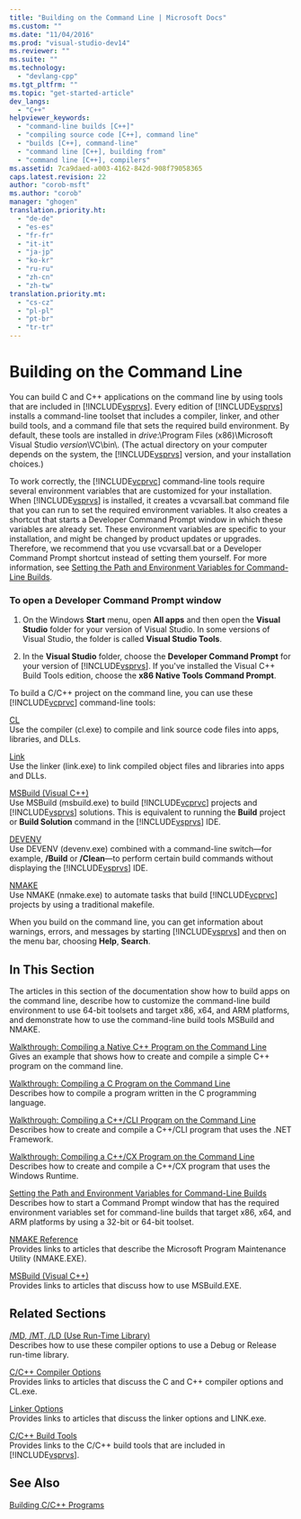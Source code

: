 ```yaml
---
title: "Building on the Command Line | Microsoft Docs"
ms.custom: ""
ms.date: "11/04/2016"
ms.prod: "visual-studio-dev14"
ms.reviewer: ""
ms.suite: ""
ms.technology: 
  - "devlang-cpp"
ms.tgt_pltfrm: ""
ms.topic: "get-started-article"
dev_langs: 
  - "C++"
helpviewer_keywords: 
  - "command-line builds [C++]"
  - "compiling source code [C++], command line"
  - "builds [C++], command-line"
  - "command line [C++], building from"
  - "command line [C++], compilers"
ms.assetid: 7ca9daed-a003-4162-842d-908f79058365
caps.latest.revision: 22
author: "corob-msft"
ms.author: "corob"
manager: "ghogen"
translation.priority.ht: 
  - "de-de"
  - "es-es"
  - "fr-fr"
  - "it-it"
  - "ja-jp"
  - "ko-kr"
  - "ru-ru"
  - "zh-cn"
  - "zh-tw"
translation.priority.mt: 
  - "cs-cz"
  - "pl-pl"
  - "pt-br"
  - "tr-tr"
---
```

# Building on the Command Line
You can build C and C++ applications on the command line by using tools that are included in [!INCLUDE[vsprvs](../assembler/masm/includes/vsprvs_md.md)]. Every edition of [!INCLUDE[vsprvs](../assembler/masm/includes/vsprvs_md.md)] installs a command-line toolset that includes a compiler, linker, and other build tools, and a command file that sets the required build environment. By default, these tools are installed in *drive*:\Program Files (x86)\Microsoft Visual Studio *version*\VC\bin\\. (The actual directory on your computer depends on the system, the [!INCLUDE[vsprvs](../assembler/masm/includes/vsprvs_md.md)] version, and your installation choices.)  
  
 To work correctly, the [!INCLUDE[vcprvc](../build/includes/vcprvc_md.md)] command-line tools require several environment variables that are customized for your installation. When [!INCLUDE[vsprvs](../assembler/masm/includes/vsprvs_md.md)] is installed, it creates a vcvarsall.bat command file that you can run to set the required environment variables. It also creates a shortcut that starts a Developer Command Prompt window in which these variables are already set. These environment variables are specific to your installation, and might be changed by product updates or upgrades. Therefore, we recommend that you use vcvarsall.bat or a Developer Command Prompt shortcut instead of setting them yourself. For more information, see [Setting the Path and Environment Variables for Command-Line Builds](../build/setting-the-path-and-environment-variables-for-command-line-builds.md).  
  
### To open a Developer Command Prompt window  
  
1.  On the Windows **Start** menu, open **All apps** and then open the **Visual Studio** folder for your version of Visual Studio. In some versions of Visual Studio, the folder is called  **Visual Studio Tools**.  
  
2.  In the **Visual Studio** folder, choose the **Developer Command Prompt** for your version of [!INCLUDE[vsprvs](../assembler/masm/includes/vsprvs_md.md)]. If you've installed the Visual C++ Build Tools edition, choose the **x86 Native Tools Command Prompt**.  
  
 To build a C/C++ project on the command line, you can use these [!INCLUDE[vcprvc](../build/includes/vcprvc_md.md)] command-line tools:  
  
 [CL](../build/reference/compiling-a-c-cpp-program.md)  
 Use the compiler (cl.exe) to compile and link source code files into apps, libraries, and DLLs.  
  
 [Link](../build/reference/linking.md)  
 Use the linker (link.exe) to link compiled object files and libraries into apps and DLLs.  
  
 [MSBuild (Visual C++)](../build/msbuild-visual-cpp.md)  
 Use MSBuild (msbuild.exe) to build [!INCLUDE[vcprvc](../build/includes/vcprvc_md.md)] projects and [!INCLUDE[vsprvs](../assembler/masm/includes/vsprvs_md.md)] solutions. This is equivalent to running the **Build** project or **Build Solution** command in the [!INCLUDE[vsprvs](../assembler/masm/includes/vsprvs_md.md)] IDE.  
  
 [DEVENV](/visual-studio/ide/reference/devenv-command-line-switches)  
 Use DEVENV (devenv.exe) combined with a command-line switch—for example, **/Build** or **/Clean**—to perform certain build commands without displaying the [!INCLUDE[vsprvs](../assembler/masm/includes/vsprvs_md.md)] IDE.  
  
 [NMAKE](../build/nmake-reference.md)  
 Use NMAKE (nmake.exe) to automate tasks that build [!INCLUDE[vcprvc](../build/includes/vcprvc_md.md)] projects by using a traditional makefile.  
  
 When you build on the command line, you can get information about warnings, errors, and messages by starting [!INCLUDE[vsprvs](../assembler/masm/includes/vsprvs_md.md)] and then on the menu bar, choosing **Help**, **Search**.  
  
## In This Section  
 The articles in this section of the documentation show how to build apps on the command line, describe how to customize the command-line build environment to use 64-bit toolsets and target x86, x64, and ARM platforms, and demonstrate how to use the command-line build tools MSBuild and NMAKE.  
  
 [Walkthrough: Compiling a Native C++ Program on the Command Line](../build/walkthrough-compiling-a-native-cpp-program-on-the-command-line.md)  
 Gives an example that shows how to create and compile a simple C++ program on the command line.  
  
 [Walkthrough: Compiling a C Program on the Command Line](../Topic/Walkthrough:%20Compiling%20a%20C%20Program%20on%20the%20Command%20Line.md)  
 Describes how to compile a program written in the C programming language.  
  
 [Walkthrough: Compiling a C++/CLI Program on the Command Line](../build/walkthrough-compiling-a-cpp-cli-program-on-the-command-line.md)  
 Describes how to create and compile a C++/CLI program that uses the .NET Framework.  
  
 [Walkthrough: Compiling a C++/CX Program on the Command Line](../build/walkthrough-compiling-a-cpp-cx-program-on-the-command-line.md)  
 Describes how to create and compile a C++/CX program that uses the Windows Runtime.  
  
 [Setting the Path and Environment Variables for Command-Line Builds](../build/setting-the-path-and-environment-variables-for-command-line-builds.md)  
 Describes how to start a Command Prompt window that has the required environment variables set for command-line builds that target x86, x64, and ARM platforms by using a 32-bit or 64-bit toolset.  
  
 [NMAKE Reference](../build/nmake-reference.md)  
 Provides links to articles that describe the Microsoft Program Maintenance Utility (NMAKE.EXE).  
  
 [MSBuild (Visual C++)](../build/msbuild-visual-cpp.md)  
 Provides links to articles that discuss how to use MSBuild.EXE.  
  
## Related Sections  
 [/MD, /MT, /LD (Use Run-Time Library)](../build/reference/md-mt-ld-use-run-time-library.md)  
 Describes how to use these compiler options to use a Debug or Release run-time library.  
  
 [C/C++ Compiler Options](../build/reference/compiler-options.md)  
 Provides links to articles that discuss the C and C++ compiler options and CL.exe.  
  
 [Linker Options](../build/reference/linker-options.md)  
 Provides links to articles that discuss the linker options and LINK.exe.  
  
 [C/C++ Build Tools](../build/reference/c-cpp-build-tools.md)  
 Provides links to the C/C++ build tools that are included in [!INCLUDE[vsprvs](../assembler/masm/includes/vsprvs_md.md)].  
  
## See Also  
 [Building C/C++ Programs](../build/building-c-cpp-programs.md)
